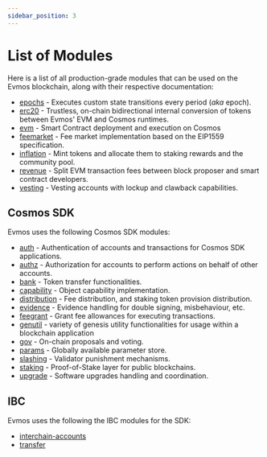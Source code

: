 ```yaml
---
sidebar_position: 3
---
```


# List of Modules

Here is a list of all production-grade modules that can be used on the Evmos blockchain, along with their respective documentation:

- [epochs](epochs.md) - Executes custom state transitions every period (*aka* epoch).
- [erc20](erc20.md) - Trustless, on-chain bidirectional internal conversion of tokens
  between Evmos' EVM and Cosmos runtimes.
- [evm](evm.md) - Smart Contract deployment and execution on Cosmos
- [feemarket](feemarket.md) - Fee market implementation based on the EIP1559 specification.
- [inflation](inflation.md) - Mint tokens and allocate them to staking rewards and the community pool.
- [revenue](revenue.md) - Split EVM transaction fees between block proposer and smart contract developers.
- [vesting](vesting.md) - Vesting accounts with lockup and clawback capabilities.

## Cosmos SDK

Evmos uses the following Cosmos SDK modules:

- [auth](https://docs.cosmos.network/main/modules/auth) - Authentication of accounts and transactions for Cosmos SDK applications.
- [authz](https://docs.cosmos.network/main/modules/authz) -
Authorization for accounts to perform actions on behalf of other accounts.
- [bank](https://docs.cosmos.network/main/modules/bank) - Token transfer functionalities.
- [capability](https://ibc.cosmos.network/main/ibc/capability-module) - Object capability implementation.
- [distribution](https://docs.cosmos.network/main/modules/distribution) - Fee distribution, and staking token provision distribution.
- [evidence](https://docs.cosmos.network/main/modules/evidence) - Evidence handling for double signing, misbehaviour, etc.
- [feegrant](https://docs.cosmos.network/main/modules/feegrant) - Grant fee allowances for executing transactions.
- [genutil](https://github.com/cosmos/cosmos-sdk/tree/main/x/genutil) -
variety of genesis utility functionalities for usage within a blockchain application
- [gov](https://docs.cosmos.network/main/modules/gov) - On-chain proposals and voting.
- [params](https://docs.cosmos.network/main/modules/params) - Globally available parameter store.
- [slashing](https://docs.cosmos.network/main/modules/slashing) - Validator punishment mechanisms.
- [staking](https://docs.cosmos.network/main/modules/staking) - Proof-of-Stake layer for public blockchains.
- [upgrade](https://docs.cosmos.network/main/modules/upgrade) - Software upgrades handling and coordination.

## IBC

Evmos uses the following the IBC modules for the SDK:

- [interchain-accounts](https://ibc.cosmos.network/main/apps/interchain-accounts/overview.html)
- [transfer](https://ibc.cosmos.network/main/apps/transfer/overview.html)
